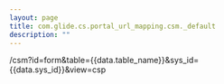 ```yaml
---
layout: page
title: com.glide.cs.portal_url_mapping.csm._default
description: ""
---
```

/csm?id=form&table={{data.table_name}}&sys_id={{data.sys_id}}&view=csp